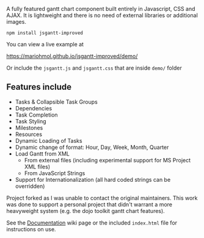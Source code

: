 A fully featured gantt chart component built entirely in Javascript, CSS and AJAX. It is lightweight and there is no need of external libraries or additional images.

`npm install jsgantt-improved`

You can view a live example at 

https://mariohmol.github.io/jsgantt-improved/demo/


Or include the `jsgantt.js` and `jsgantt.css` that are inside `demo/`  folder



## Features include

  * Tasks & Collapsible Task Groups
  * Dependencies
  * Task Completion
  * Task Styling
  * Milestones
  * Resources
  * Dynamic Loading of Tasks
  * Dynamic change of format: Hour, Day, Week, Month, Quarter
  * Load Gantt from XML
    * From external files (including experimental support for MS Project XML files)
    * From JavaScript Strings
  * Support for Internationalization (all hard coded strings can be overridden)

Project forked as I was unable to contact the original maintainers. This work was done to support a personal project that didn't warrant a more heavyweight system (e.g. the dojo toolkit gantt chart features).

See the [Documentation](./Documentation.md) wiki page or the included ``index.html`` file for instructions on use.
